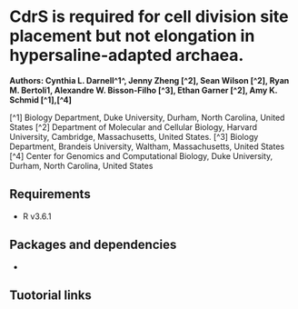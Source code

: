 # CdrS is required for cell division site placement but not elongation in hypersaline-adapted archaea. 
**Authors: Cynthia L. Darnell^1^, Jenny Zheng [^2], Sean Wilson [^2], Ryan M. Bertoli1, Alexandre W. Bisson-Filho [^3], Ethan Garner [^2], Amy K. Schmid [^1],[^4]**

[^1] Biology Department, Duke University, Durham, North Carolina, United States
[^2] Department of Molecular and Cellular Biology, Harvard University, Cambridge, Massachusetts, United States.
[^3] Biology Department, Brandeis University, Waltham, Massachusetts, United States
[^4] Center for Genomics and Computational Biology, Duke University, Durham, North Carolina, United States

## Requirements
- R v3.6.1

## Packages and dependencies
- 

## Tuotorial links
